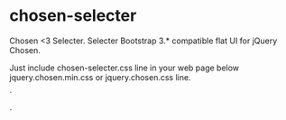 chosen-selecter
===============

Chosen &lt;3 Selecter. Selecter Bootstrap 3.* compatible flat UI for jQuery Chosen.

Just include chosen-selecter.css line in your web page below jquery.chosen.min.css  or jquery.chosen.css line.

`
<link rel="stylesheet" href="assets/css/chosen.css">
<link rel="stylesheet" href="assets/css/chosen-selecter.css">`
